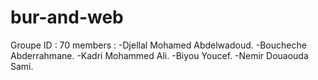 # bur-and-web
Groupe ID : 70
members :
-Djellal Mohamed Abdelwadoud.
-Boucheche Abderrahmane.
-Kadri Mohammed Ali.
-Biyou Youcef.
-Nemir Douaouda Sami.
